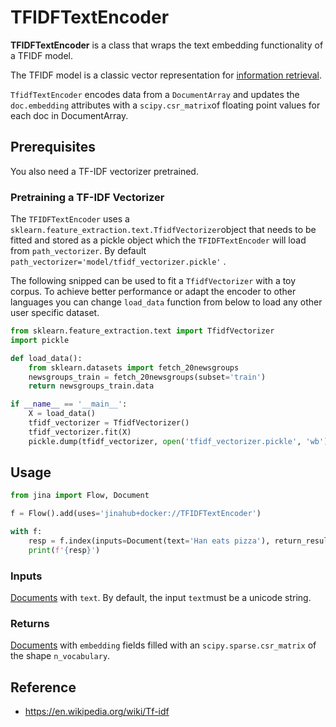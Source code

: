 # TFIDFTextEncoder

**TFIDFTextEncoder** is a class that wraps the text embedding functionality of a TFIDF model.

The TFIDF model is a classic vector representation for [information retrieval](https://en.wikipedia.org/wiki/Tf–idf).

`TfidfTextEncoder` encodes data from a `DocumentArray` and updates the `doc.embedding` attributes with a  `scipy.csr_matrix`of floating point values for each doc in DocumentArray.




## Prerequisites



You also need a TF-IDF vectorizer pretrained.

### Pretraining a TF-IDF Vectorizer

The `TFIDFTextEncoder`  uses a `sklearn.feature_extraction.text.TfidfVectorizer`object that needs to be fitted and stored as a pickle object which the `TFIDFTextEncoder` will load from `path_vectorizer`. By default `path_vectorizer='model/tfidf_vectorizer.pickle'` .

The following snipped can be used to fit a `TfidfVectorizer` with a toy corpus. To achieve better performance or adapt the encoder to other languages you can change `load_data` function from below to load any other user specific dataset.

```python
from sklearn.feature_extraction.text import TfidfVectorizer
import pickle

def load_data():
    from sklearn.datasets import fetch_20newsgroups
    newsgroups_train = fetch_20newsgroups(subset='train')
    return newsgroups_train.data

if __name__ == '__main__':
    X = load_data()    
    tfidf_vectorizer = TfidfVectorizer()
    tfidf_vectorizer.fit(X)
    pickle.dump(tfidf_vectorizer, open('tfidf_vectorizer.pickle', 'wb'))
```


## Usage 

```python
from jina import Flow, Document

f = Flow().add(uses='jinahub+docker://TFIDFTextEncoder')

with f:
    resp = f.index(inputs=Document(text='Han eats pizza'), return_results=True)
	print(f'{resp}')
```

### Inputs

[Documents](https://github.com/jina-ai/jina/blob/master/.github/2.0/cookbooks/Document.md) with `text`. By default, the input `text`must be a unicode string.  

### Returns

[Documents](https://github.com/jina-ai/jina/blob/master/.github/2.0/cookbooks/Document.md) with `embedding` fields filled with an `scipy.sparse.csr_matrix` of the shape `n_vocabulary`.



## Reference

- https://en.wikipedia.org/wiki/Tf-idf
